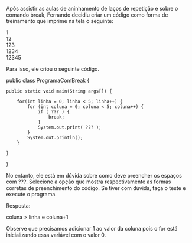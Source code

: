Após assistir as aulas de aninhamento de laços de repetição e sobre o comando break, Fernando decidiu criar um código como forma de treinamento que imprime na tela o seguinte:

1<br>
12<br>
123<br>
1234<br>
12345<br>

Para isso, ele criou o seguinte código.

public class ProgramaComBreak {

    public static void main(String args[]) {

        for(int linha = 0; linha < 5; linha++) {
            for (int coluna = 0; coluna < 5; coluna++) {
                if ( ??? ) {
                    break;
                }
                System.out.print( ??? );
            }
            System.out.println();
        }

    }

}

No entanto, ele está em dúvida sobre como deve preencher os espaços com ???. Selecione a opção que mostra respectivamente as formas corretas de preenchimento do código. Se tiver com dúvida, faça o teste e execute o programa.

Resposta:

coluna > linha e coluna+1

Observe que precisamos adicionar 1 ao valor da coluna pois o for está inicializando essa variável com o valor 0.
